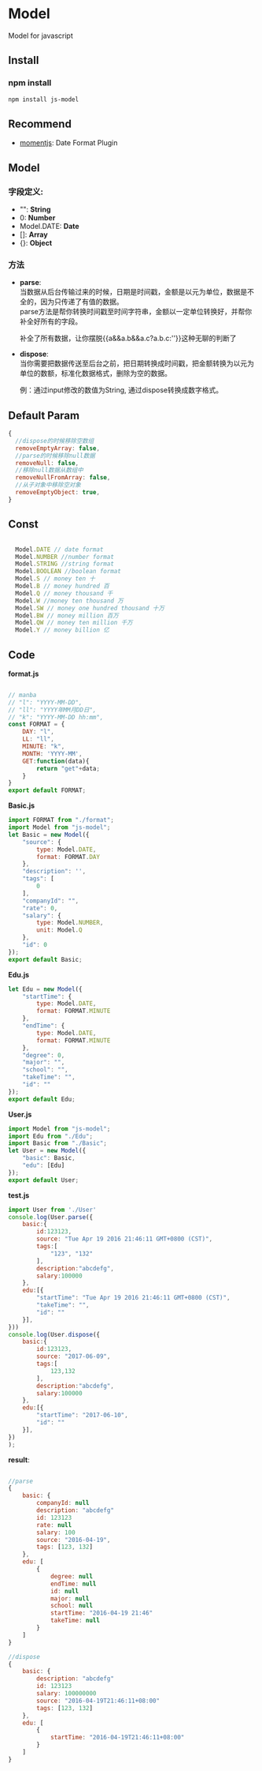 # Model
Model for javascript

## Install
### npm install
```sh
npm install js-model
```

## Recommend
- [momentjs](https://www.npmjs.com/package/momentjs): Date Format Plugin

## Model

### 字段定义:
- "": **String**
- 0: **Number**
- Model.DATE: **Date**
- []: **Array**
- {}: **Object**

### 方法

- **parse**:   
    当数据从后台传输过来的时候，日期是时间戳，金额是以元为单位，数据是不全的，因为只传递了有值的数据。  
    parse方法是帮你转换时间戳至时间字符串，金额以一定单位转换好，并帮你补全好所有的字段。  

    补全了所有数据，让你摆脱{{a&&a.b&&a.c?a.b.c:''}}这种无聊的判断了  

- **dispose**:  
    当你需要把数据传送至后台之前，把日期转换成时间戳，把金额转换为以元为单位的数额，标准化数据格式，删除为空的数据。

    例：通过input修改的数值为String, 通过dispose转换成数字格式。


## Default Param

```javascript
{
  //dispose的时候移除空数组
  removeEmptyArray: false,
  //parse的时候移除null数据
  removeNull: false,
  //移除null数据从数组中
  removeNullFromArray: false,
  //从子对象中移除空对象
  removeEmptyObject: true,
}
```

## Const

```javascript

  Model.DATE // date format
  Model.NUMBER //number format
  Model.STRING //string format
  Model.BOOLEAN //boolean format
  Model.S // money ten 十
  Model.B // money hundred 百
  Model.Q // money thousand 千
  Model.W //money ten thousand 万
  Model.SW // money one hundred thousand 十万
  Model.BW // money million 百万
  Model.QW // money ten million 千万
  Model.Y // money billion 亿
```
## Code

**format.js**
```javascript

// manba
// "l": "YYYY-MM-DD",
// "ll": "YYYY年MM月DD日",
// "k": "YYYY-MM-DD hh:mm",
const FORMAT = {
    DAY: "l",
    LL: "ll",
    MINUTE: "k",
    MONTH: 'YYYY-MM',
    GET:function(data){
        return "get"+data;
    }
}
export default FORMAT;
```


**Basic.js**
```javascript
import FORMAT from "./format";
import Model from "js-model";
let Basic = new Model({
    "source": {
        type: Model.DATE,
        format: FORMAT.DAY
    },
    "description": '',
    "tags": [
        0
    ],
    "companyId": "",
    "rate": 0,
    "salary": {
        type: Model.NUMBER,
        unit: Model.Q
    },
    "id": 0
});
export default Basic;
```

**Edu.js**
```javascript
let Edu = new Model({
    "startTime": {
        type: Model.DATE,
        format: FORMAT.MINUTE
    },
    "endTime": {
        type: Model.DATE,
        format: FORMAT.MINUTE
    },
    "degree": 0,
    "major": "",
    "school": "",
    "takeTime": "",
    "id": ""
});
export default Edu;
```

**User.js**
```javascript
import Model from "js-model";
import Edu from "./Edu";
import Basic from "./Basic";
let User = new Model({
    "basic": Basic,
    "edu": [Edu]
});
export default User;
```


**test.js**
```javascript
import User from './User'
console.log(User.parse({
    basic:{
        id:123123,
        source: "Tue Apr 19 2016 21:46:11 GMT+0800 (CST)",
        tags:[
            "123", "132"
        ],
        description:"abcdefg",
        salary:100000
    },
    edu:[{
        "startTime": "Tue Apr 19 2016 21:46:11 GMT+0800 (CST)",
        "takeTime": "",
        "id": ""
    }],
}))
console.log(User.dispose({
    basic:{
        id:123123,
        source: "2017-06-09",
        tags:[
            123,132
        ],
        description:"abcdefg",
        salary:100000
    },
    edu:[{
        "startTime": "2017-06-10",
        "id": ""
    }],
})
);
```

**result**:
```javascript

//parse
{   
    basic: {
        companyId: null
        description: "abcdefg"
        id: 123123
        rate: null
        salary: 100
        source: "2016-04-19",
        tags: [123, 132]
    },
    edu: [
        {
            degree: null
            endTime: null
            id: null
            major: null
            school: null
            startTime: "2016-04-19 21:46"
            takeTime: null
        }
    ]
}

//dispose
{   
    basic: {
        description: "abcdefg"
        id: 123123
        salary: 100000000
        source: "2016-04-19T21:46:11+08:00"
        tags: [123, 132]
    },
    edu: [
        {
            startTime: "2016-04-19T21:46:11+08:00"
        }
    ]
}
```